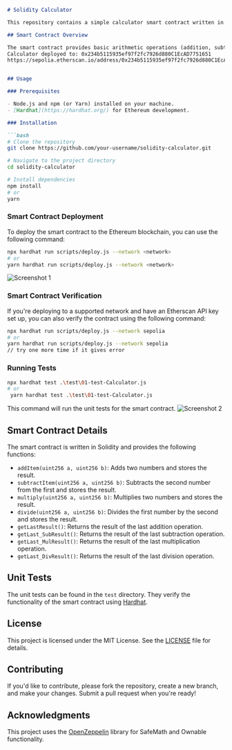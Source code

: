 

```markdown
# Solidity Calculator

This repository contains a simple calculator smart contract written in Solidity, along with unit tests and deployment scripts.

## Smart Contract Overview

The smart contract provides basic arithmetic operations (addition, subtraction, multiplication, and division) and stores the results of each operation.
Calculator deployed to: 0x234b5115935ef97f2fc7926d880C1EcAD7751651
https://sepolia.etherscan.io/address/0x234b5115935ef97f2fc7926d880C1EcAD7751651


## Usage

### Prerequisites

- Node.js and npm (or Yarn) installed on your machine.
- [Hardhat](https://hardhat.org/) for Ethereum development.

### Installation

```bash
# Clone the repository
git clone https://github.com/your-username/solidity-calculator.git

# Navigate to the project directory
cd solidity-calculator

# Install dependencies
npm install
# or
yarn
```

### Smart Contract Deployment

To deploy the smart contract to the Ethereum blockchain, you can use the following command:

```bash
npx hardhat run scripts/deploy.js --network <network>
# or
yarn hardhat run scripts/deploy.js --network <network>
```

![Screenshot 1](https://i.ibb.co/vB89ZsL/image.png)



### Smart Contract Verification

If you're deploying to a supported network and have an Etherscan API key set up, you can also verify the contract using the following command:

```bash
npx hardhat run scripts/deploy.js --network sepolia
# or
yarn hardhat run scripts/deploy.js --network sepolia
// try one more time if it gives error
```

### Running Tests

```bash
npx hardhat test .\test\01-test-Calculator.js
# or
 yarn hardhat test .\test\01-test-Calculator.js
```

This command will run the unit tests for the smart contract.
![Screenshot 2](https://i.ibb.co/9sYM1mv/image.png)

## Smart Contract Details

The smart contract is written in Solidity and provides the following functions:

- `addItem(uint256 a, uint256 b)`: Adds two numbers and stores the result.
- `subtractItem(uint256 a, uint256 b)`: Subtracts the second number from the first and stores the result.
- `multiply(uint256 a, uint256 b)`: Multiplies two numbers and stores the result.
- `divide(uint256 a, uint256 b)`: Divides the first number by the second and stores the result.
- `getLastResult()`: Returns the result of the last addition operation.
- `getLast_SubResult()`: Returns the result of the last subtraction operation.
- `getLast_MulResult()`: Returns the result of the last multiplication operation.
- `getLast_DivResult()`: Returns the result of the last division operation.

## Unit Tests

The unit tests can be found in the `test` directory. They verify the functionality of the smart contract using [Hardhat](https://hardhat.org/).

## License

This project is licensed under the MIT License. See the [LICENSE](LICENSE) file for details.

## Contributing

If you'd like to contribute, please fork the repository, create a new branch, and make your changes. Submit a pull request when you're ready!

## Acknowledgments

This project uses the [OpenZeppelin](https://openzeppelin.com/) library for SafeMath and Ownable functionality.

